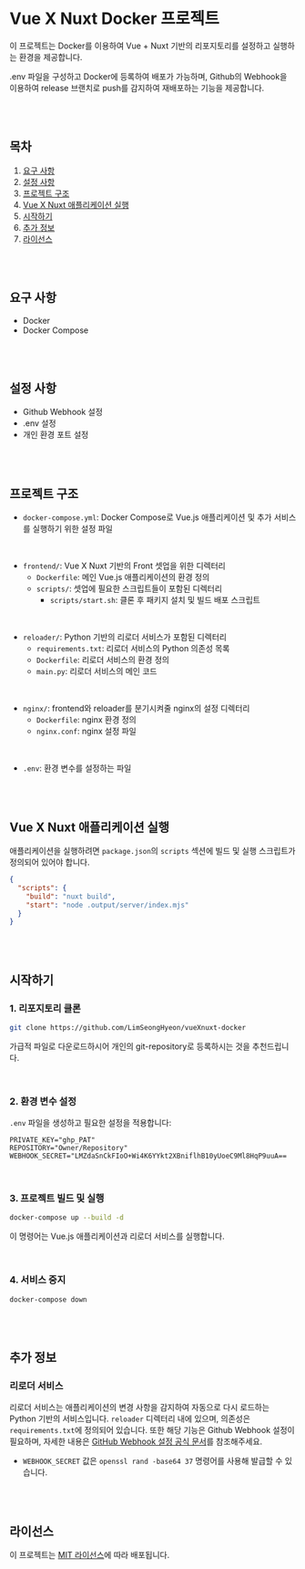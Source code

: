 <br><br>
# Vue X Nuxt Docker 프로젝트

이 프로젝트는 Docker를 이용하여 Vue + Nuxt 기반의 리포지토리를 설정하고 실행하는 환경을 제공합니다. 

.env 파일을 구성하고 Docker에 등록하여 배포가 가능하며, Github의 Webhook을 이용하여 release 브랜치로 push를 감지하여 재배포하는 기능을 제공합니다.

<br><br>

## 목차
1. [요구 사항](#요구-사항)
2. [설정 사항](#설정-사항)
3. [프로젝트 구조](#프로젝트-구조)
4. [Vue X Nuxt 애플리케이션 실행](#vue-x-nuxt-애플리케이션-실행)
5. [시작하기](#시작하기)
6. [추가 정보](#추가-정보)
7. [라이선스](#라이선스)

<br><br>

## 요구 사항

- Docker
- Docker Compose

<br><br>

## 설정 사항

- Github Webhook 설정
- .env 설정
- 개인 환경 포트 설정

<br><br>


## 프로젝트 구조

- `docker-compose.yml`: Docker Compose로 Vue.js 애플리케이션 및 추가 서비스를 실행하기 위한 설정 파일
<br>

- `frontend/`: Vue X Nuxt 기반의 Front 셋업을 위한 디렉터리
  - `Dockerfile`: 메인 Vue.js 애플리케이션의 환경 정의
  - `scripts/`: 셋업에 필요한 스크립트들이 포함된 디렉터리
    - `scripts/start.sh`: 클론 후 패키지 설치 및 빌드 배포 스크립트
<br>

- `reloader/`: Python 기반의 리로더 서비스가 포함된 디렉터리
  - `requirements.txt`: 리로더 서비스의 Python 의존성 목록
  - `Dockerfile`: 리로더 서비스의 환경 정의
  - `main.py`: 리로더 서비스의 메인 코드
<br>

- `nginx/`: frontend와 reloader를 분기시켜줄 nginx의 설정 디렉터리
  - `Dockerfile`: nginx 환경 정의
  - `nginx.conf`: nginx 설정 파일
<br>

- `.env`: 환경 변수를 설정하는 파일


<br><br>


## Vue X Nuxt 애플리케이션 실행

애플리케이션을 실행하려면 `package.json`의 `scripts` 섹션에 빌드 및 실행 스크립트가 정의되어 있어야 합니다.

```json
{
  "scripts": {
    "build": "nuxt build",
    "start": "node .output/server/index.mjs"
  }
}
```


<br><br>


## 시작하기

### 1. 리포지토리 클론

```bash
git clone https://github.com/LimSeongHyeon/vueXnuxt-docker
```
가급적 파일로 다운로드하시어 개인의 git-repository로 등록하시는 것을 추천드립니다.

<br>


### 2. 환경 변수 설정

`.env` 파일을 생성하고 필요한 설정을 적용합니다:

```
PRIVATE_KEY="ghp_PAT"
REPOSITORY="Owner/Repository"       
WEBHOOK_SECRET="LMZdaSnCkFIoO+Wi4K6YYkt2XBniflhB10yUoeC9Ml8HqP9uuA==
```
<br>


### 3. 프로젝트 빌드 및 실행

```bash
docker-compose up --build -d
```

이 명령어는 Vue.js 애플리케이션과 리로더 서비스를 실행합니다.

<br>


### 4. 서비스 중지

```bash
docker-compose down
```


<br><br>


## 추가 정보

### 리로더 서비스

리로더 서비스는 애플리케이션의 변경 사항을 감지하여 자동으로 다시 로드하는 Python 기반의 서비스입니다. `reloader` 디렉터리 내에 있으며, 의존성은 `requirements.txt`에 정의되어 있습니다. 또한 해당 기능은 Github Webhook 설정이 필요하며, 자세한 내용은 [GitHub Webhook 설정 공식 문서](https://docs.github.com/ko/webhooks/using-webhooks/creating-webhooks)를 참조해주세요.

- `WEBHOOK_SECRET` 값은 `openssl rand -base64 37` 명령어를 사용해 발급할 수 있습니다.


<br><br>


## 라이선스

이 프로젝트는 [MIT 라이선스](LICENSE)에 따라 배포됩니다.
<br>
